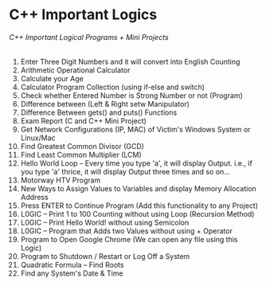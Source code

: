 # C++ Important Logics
###### C++ Important Logical Programs + Mini Projects

1. Enter Three Digit Numbers and it will convert into English Counting
2. Arithmetic Operational Calculator
3. Calculate your Age
4. Calculator Program Collection (using if-else and switch)
5. Check whether Entered Number is Strong Number or not (Program)
6. Difference between (Left & Right setw Manipulator)
7. Difference Between gets() and puts() Functions
8. Exam Report (C and C++ Mini Project)
9. Get Network Configurations (IP, MAC) of Victim's Windows System or Linux/Mac
10. Find Greatest Common Divisor (GCD)
11. Find Least Common Multiplier (LCM)
12. Hello World Loop – Every time you type 'a', it will display Output. i.e., if you type 'a' thrice, it will display Output three times and so on...
13. Motorway HTV Program
14. New Ways to Assign Values to Variables and display Memory Allocation Address
15. Press ENTER to Continue Program (Add this functionality to any Project)
16. L0GIC – Print 1 to 100 Counting without using Loop (Recursion Method)
17. L0GIC – Print Hello World! without using Semicolon
18. L0GIC – Program that Adds two Values without using + Operator
19. Program to Open Google Chrome (We can open any file using this Logic)
20. Program to Shutdown / Restart or Log Off a System
21. Quadratic Formula – Find Roots
22. Find any System's Date & Time
